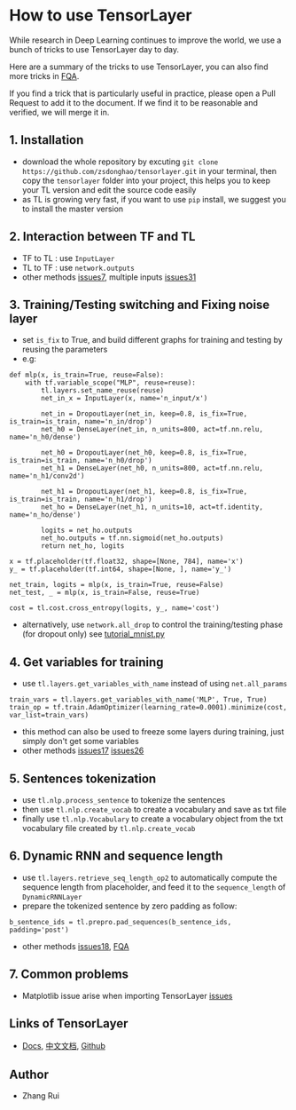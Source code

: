 # How to use TensorLayer

While research in Deep Learning continues to improve the world, we use a bunch of tricks to use TensorLayer day to day.

Here are a summary of the tricks to use TensorLayer, you can also find more tricks in [FQA](http://tensorlayer.readthedocs.io/en/latest/user/more.html#fqa).

If you find a trick that is particularly useful in practice, please open a Pull Request to add it to the document. If we find it to be reasonable and verified, we will merge it in.

## 1. Installation
 * download the whole repository by excuting `git clone https://github.com/zsdonghao/tensorlayer.git` in your terminal, then copy the `tensorlayer` folder into your project, this helps you to keep your TL version and edit the source code easily
 * as TL is growing very fast, if you want to use `pip` install, we suggest you to install the master version 

## 2. Interaction between TF and TL
 * TF to TL : use `InputLayer`
 * TL to TF : use `network.outputs`
 * other methods [issues7](https://github.com/zsdonghao/tensorlayer/issues/7), multiple inputs [issues31](https://github.com/zsdonghao/tensorlayer/issues/31)

## 3. Training/Testing switching and Fixing noise layer
 * set `is_fix` to True, and build different graphs for training and testing by reusing the parameters
 * e.g:
```
def mlp(x, is_train=True, reuse=False):
    with tf.variable_scope("MLP", reuse=reuse):
        tl.layers.set_name_reuse(reuse)
        net_in_x = InputLayer(x, name='n_input/x')
  
        net_in = DropoutLayer(net_in, keep=0.8, is_fix=True, is_train=is_train, name='n_in/drop')
        net_h0 = DenseLayer(net_in, n_units=800, act=tf.nn.relu, name='n_h0/dense')

        net_h0 = DropoutLayer(net_h0, keep=0.8, is_fix=True, is_train=is_train, name='n_h0/drop')
        net_h1 = DenseLayer(net_h0, n_units=800, act=tf.nn.relu, name='n_h1/conv2d')

        net_h1 = DropoutLayer(net_h1, keep=0.8, is_fix=True, is_train=is_train, name='n_h1/drop')
        net_ho = DenseLayer(net_h1, n_units=10, act=tf.identity, name='n_ho/dense')

        logits = net_ho.outputs
        net_ho.outputs = tf.nn.sigmoid(net_ho.outputs)
        return net_ho, logits
      
x = tf.placeholder(tf.float32, shape=[None, 784], name='x')
y_ = tf.placeholder(tf.int64, shape=[None, ], name='y_')

net_train, logits = mlp(x, is_train=True, reuse=False)
net_test, _ = mlp(x, is_train=False, reuse=True)

cost = tl.cost.cross_entropy(logits, y_, name='cost')
```
 * alternatively, use `network.all_drop` to control the training/testing phase (for dropout only) see [tutorial_mnist.py](https://github.com/zsdonghao/tensorlayer/blob/master/example/tutorial_mnist.py)

## 4. Get variables for training
 * use `tl.layers.get_variables_with_name` instead of using `net.all_params`
```
train_vars = tl.layers.get_variables_with_name('MLP', True, True)
train_op = tf.train.AdamOptimizer(learning_rate=0.0001).minimize(cost, var_list=train_vars)
```
 * this method can also be used to freeze some layers during training, just simply don't get some variables
 * other methods [issues17](https://github.com/zsdonghao/tensorlayer/issues/17) [issues26](https://github.com/zsdonghao/tensorlayer/issues/26)
  
## 5. Sentences tokenization
 * use `tl.nlp.process_sentence` to tokenize the sentences
 * then use `tl.nlp.create_vocab` to create a vocabulary and save as txt file
 * finally use `tl.nlp.Vocabulary` to create a vocabulary object from the txt vocabulary file created by `tl.nlp.create_vocab`

## 6. Dynamic RNN and sequence length
 * use `tl.layers.retrieve_seq_length_op2` to automatically compute the sequence length from placeholder, and feed it to the `sequence_length` of `DynamicRNNLayer`
 * prepare the tokenized sentence by zero padding as follow:
``` 
b_sentence_ids = tl.prepro.pad_sequences(b_sentence_ids, padding='post')
```
 * other methods [issues18](https://github.com/zsdonghao/tensorlayer/issues/18), [FQA](http://tensorlayer.readthedocs.io/en/latest/user/more.html#visualization)

## 7. Common problems
 * Matplotlib issue arise when importing TensorLayer [issues](https://github.com/zsdonghao/tensorlayer/issues/79)

## Links of TensorLayer 
 * [Docs](http://tensorlayer.readthedocs.io/en/latest/), [中文文档](http://tensorlayercn.readthedocs.io/zh/latest/), [Github](https://github.com/zsdonghao/tensorlayer)

## Author
 - Zhang Rui
